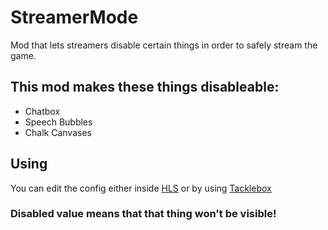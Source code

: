 # StreamerMode

Mod that lets streamers disable certain things in order to safely stream the game.

## This mod makes these things disableable:
- Chatbox
- Speech Bubbles
- Chalk Canvases

## Using
You can edit the config either inside [HLS](hooklinesinker.lol) or by using [Tacklebox](https://thunderstore.io/c/webfishing/p/PuppyGirl/TackleBox/)

### Disabled value means that that thing won't be visible!